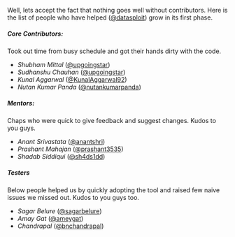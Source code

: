 Well, lets accept the fact that nothing goes well without contributors. Here is the list of people who have helped  ([@datasploit](https://twitter.com/datasploit)) grow in its first phase. 

##### Core Contributors:
Took out time from busy schedule and got their hands dirty with the code.
* *Shubham Mittal* ([@upgoingstar](https://twitter.com/upgoingstar))
* *Sudhanshu Chauhan* ([@upgoingstar](https://twitter.com/sudhanshu_c))
* *Kunal Aggarwal* ([@KunalAggarwal92](https://twitter.com/KunalAggarwal92))
* *Nutan Kumar Panda* ([@nutankumarpanda](https://twitter.com/nutankumarpanda))

##### Mentors:
Chaps who were quick to give feedback and suggest changes. Kudos to you guys. 
* *Anant Srivastata* ([@anantshri](https://twitter.com/anantshri))
* *Prashant Mahajan* ([@prashant3535](https://twitter.com/prashant3535))
* *Shadab Siddiqui* ([@sh4ds1dd](https://twitter.com/sh4ds1dd))

##### Testers
Below people helped us by quickly adopting the tool and raised few naive issues we missed out. Kudos to you guys too. 
* *Sagar Belure* ([@sagarbelure](https://twitter.com/sagarbelure))
* *Amay Gat* ([@ameygat](https://twitter.com/ameygat))
* *Chandrapal* ([@bnchandrapal](https://twitter.com/bnchandrapal))